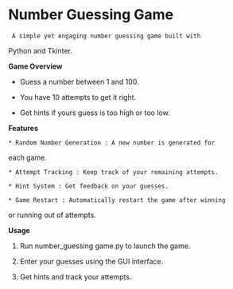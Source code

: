  # Number Guessing Game

     A simple yet engaging number guessing game built with
Python and Tkinter.

**Game Overview**

  * Guess a number between 1 and 100.

  * You have 10 attempts to get it right.

  * Get hints if yours guess is too high or too low.

**Features**

    * Random Number Generation : A new number is generated for
each game.

    * Attempt Tracking : Keep track of your remaining attempts.

    * Hint System : Get feedback on your guesses.

    * Game Restart : Automatically restart the game after winning
or running out of attempts.


**Usage**

  1. Run number_guessing game.py to launch the game.

  2. Enter your guesses using the GUI interface.
 
  3. Get hints and track your attempts.